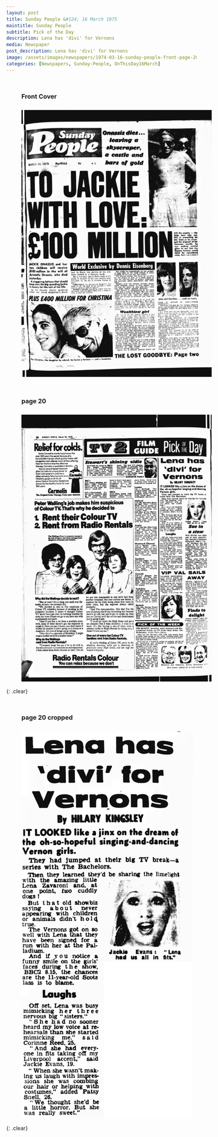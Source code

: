```yaml
---
layout: post
title: Sunday People &#124; 16 March 1975
maintitle: Sunday People
subtitle: Pick of the Day
description: Lena has 'divi' for Vernons
media: Newspaper
post_description: Lena has 'divi' for Vernons
image: /assets/images/newspapers/1974-03-16-sunday-people-front-page-20.png
categories: [Newspapers, Sunday-People, OnThisDay16March]
---
```


<figure class="fig1">
<figcaption>
<h3 id="front-cover">Front Cover</h3>
</figcaption>
<a href="/assets/images/newspapers/1974-03-16-sunday-people-front-cover.png"><img src="/assets/images/newspapers/1974-03-16-sunday-people-front-cover.png" class="full-width zoom-in"></a>
</figure>

<figure class="fig2">
<figcaption>
<h3 id="page-20">page 20</h3>
</figcaption>
<a href="/assets/images/newspapers/1974-03-16-sunday-people-front-page-20.png"><img src="/assets/images/newspapers/1974-03-16-sunday-people-front-page-20.png" class="full-width zoom-in"></a>
</figure>

{: .clear}

<figure class="fig1">
<figcaption>
<h3 id="page-20-cropped">page 20 cropped</h3>
</figcaption>
<a href="/assets/images/newspapers/1974-03-16-sunday-people-front-page-20-cropped.png"><img src="/assets/images/newspapers/1974-03-16-sunday-people-front-page-20-cropped.png" class="full-width zoom-in"></a>
</figure>

<br />{: .clear}

<style>
.fig1 {float:left; width:49%;}

.fig2 {float:right; width:49%;}

figcaption {float:left; width:100%;}

@media screen and (orientation:portrait) {
.fig1, .fig2 {float:left; width:100%;}
figcaption {float:left; width:100%; margin-bottom: 10px;}
}
</style>

